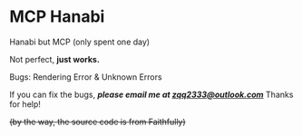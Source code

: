 # MCP Hanabi

Hanabi but MCP (only spent one day)

Not perfect, **just works.**

Bugs:
Rendering Error & Unknown Errors

If you can fix the bugs, ***please email me at zqq2333@outlook.com***
Thanks for help!

~~(by the way, the source code is from Faithfully)~~
